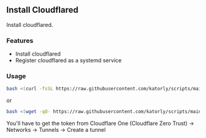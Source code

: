## Install Cloudflared
Install cloudflared.

### Features
- Install cloudflared
- Register cloudflared as a systemd service

### Usage
```bash
bash <(curl -fsSL https://raw.githubusercontent.com/katorly/scripts/main/debian/cloudflared/install.sh)
```
or
```bash
bash <(wget -qO- https://raw.githubusercontent.com/katorly/scripts/main/debian/cloudflared/install.sh)
```

You'll have to get the token from Cloudflare One (Cloudflare Zero Trust) -> Networks -> Tunnels -> Create a tunnel
